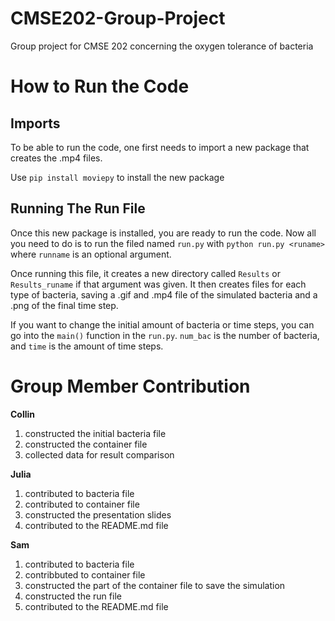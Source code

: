 # CMSE202-Group-Project
Group project for CMSE 202 concerning the oxygen tolerance of bacteria


# How to Run the Code
## Imports
To be able to run the code, one first needs to import a new package that creates the .mp4 files.

Use `pip install moviepy` to install the new package

## Running The Run File
Once this new package is installed, you are ready to run the code. Now all you need to do is to run the filed named `run.py` with `python run.py <runame>` where `runname` is an optional argument. 

Once running this file, it creates a new directory called `Results` or `Results_runame` if that argument was given. It then creates files for each type of bacteria, saving a .gif and .mp4 file of the simulated bacteria and a .png of the final time step. 

If you want to change the initial amount of bacteria or time steps, you can go into the `main()` function in the `run.py`. `num_bac` is the number of bacteria, and `time` is the amount of time steps.


# Group Member Contribution
**Collin**
1. constructed the initial bacteria file
2. constructed the container file
3. collected data for result comparison

**Julia**
1. contributed to bacteria file
2. contributed to container file
3. constructed the presentation slides
4. contributed to the README.md file

**Sam**
1. contributed to bacteria file
2. contribbuted to container file
3. constructed the part of the container file to save the simulation
4. constructed the run file
5. contributed to the README.md file

